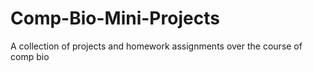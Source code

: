 # Comp-Bio-Mini-Projects
A collection of projects and homework assignments over the course of comp bio
